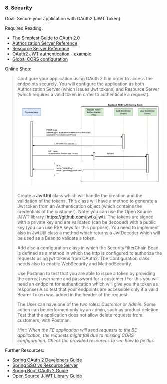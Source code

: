 ### 8. Security

Goal: Secure your application with OAuth2 (JWT Token)

Required Reading:

- [The Simplest Guide to OAuth 2.0](https://medium.com/@darutk/the-simplest-guide-to-oauth-2-0-8c71bd9a15bb)
- [Authorization Server Reference](https://www.appsdeveloperblog.com/spring-authorization-server-tutorial/)
- [Resource Server Reference](https://www.baeldung.com/spring-security-oauth-resource-server)
- [OAuth2 JWT authentication - example](https://medium.com/swlh/stateless-jwt-authentication-with-spring-boot-a-better-approach-1f5dbae6c30f)
- [Global CORS configuration](https://spring.io/guides/gs/rest-service-cors#global-cors-configuration)

Online Shop:

> Configure your application using OAuth 2.0 in order to access the endpoints securely.
> You will configure the application as both Authorization Server (which issues Jwt tokens) and Resource Server (which requires a valid token in order to authenticate a request). 
> ![Security flow](https://raw.githubusercontent.com/msg-CareerPaths/spring-training/career-start-2023/diagrams/security.png "Security flow")
> 
> Create a **JwtUtil** class which will handle the creation and the validation of the tokens. 
> This class will have a method to generate a Jwt token from an Authentication object (which contains the credentials of the customer). Note: you can use the Open Source JJWT library (https://github.com/jwtk/jjwt).
> The tokens are signed with a private key and are validated (can be decoded) with a public key (you can use RSA keys for this purpose).
> You need to implement also in JwtUtil class a method which returns a JwtDecoder which will be used as a Bean to validate a token.
> 
> Add also a configuration class in which the SecurityFilterChain Bean is defined as a method in which the http is configured to authorize the requests using jwt tokens from OAuth2. The Configuration class needs also to enable WebSecurity and MethodSecurity.
> 
> Use Postman to test that you are able to issue a token by providing the correct username and password for a customer (For this you will need an endpoint for authentication which will give you the token as response)
> Also test that your endpoints are accessible only if a valid Bearer Token was added in the header of the request. 
>
> The User can have one of the two roles: *Customer* or *Admin*. Some action can be performed only by an admin, such as product deletion.
> Test that the application does not allow delete requests from customers, with Postman.
>
> *Hint: When the FE application will send requests to the BE application, the requests might fail due to missing CORS configuration. Check the provided resources to see how to fix this.*

Further Resources:

- [Spring OAuth 2 Developers Guide](https://developer.okta.com/blog/2019/03/12/oauth2-spring-security-guide)
- [Spring SSO vs Resource Server](https://www.baeldung.com/spring-security-oauth2-enable-resource-server-vs-enable-oauth2-sso)
- [Spring Boot OAuth 2 Guide](https://spring.io/guides/tutorials/spring-boot-oauth2/)
- [Open Source JJWT Library Guide](https://www.baeldung.com/java-json-web-tokens-jjwt)
